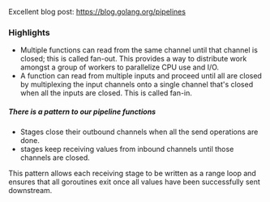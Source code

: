 Excellent blog post: https://blog.golang.org/pipelines

### Highlights

- Multiple functions can read from the same channel until that channel is closed; this is called fan-out. This provides a way to distribute work amongst a group of workers to parallelize CPU use and I/O. 
- A function can read from multiple inputs and proceed until all are closed by multiplexing the input channels onto a single channel that's closed when all the inputs are closed. This is called fan-in.

##### There is a pattern to our pipeline functions
- Stages close their outbound channels when all the send operations are done.
- stages keep receiving values from inbound channels until those channels are closed.

This pattern allows each receiving stage to be written as a range loop and ensures that all goroutines exit once all values have been successfully sent downstream.


  
